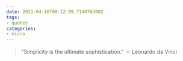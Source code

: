 ```yaml
---
date: 2021-04-16T08:12:09.714076308Z
tags:
- quotes
categories:
- micro
---
```


> "Simplicity is the ultimate sophistication." － Leonardo da Vinci
